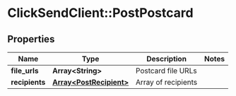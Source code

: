 # ClickSendClient::PostPostcard

## Properties
Name | Type | Description | Notes
------------ | ------------- | ------------- | -------------
**file_urls** | **Array&lt;String&gt;** | Postcard file URLs | 
**recipients** | [**Array&lt;PostRecipient&gt;**](PostRecipient.md) | Array of recipients | 


